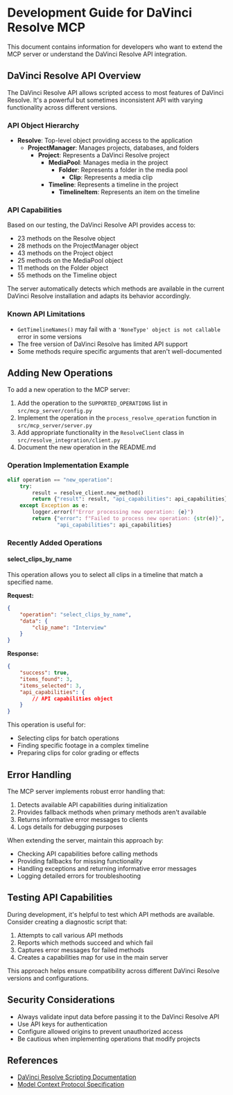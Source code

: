 # Development Guide for DaVinci Resolve MCP

This document contains information for developers who want to extend the MCP server or understand the DaVinci Resolve API integration.

## DaVinci Resolve API Overview

The DaVinci Resolve API allows scripted access to most features of DaVinci Resolve. It's a powerful but sometimes inconsistent API with varying functionality across different versions.

### API Object Hierarchy

- **Resolve**: Top-level object providing access to the application
  - **ProjectManager**: Manages projects, databases, and folders
    - **Project**: Represents a DaVinci Resolve project
      - **MediaPool**: Manages media in the project
        - **Folder**: Represents a folder in the media pool
          - **Clip**: Represents a media clip
      - **Timeline**: Represents a timeline in the project
        - **TimelineItem**: Represents an item on the timeline

### API Capabilities

Based on our testing, the DaVinci Resolve API provides access to:

- 23 methods on the Resolve object
- 28 methods on the ProjectManager object
- 43 methods on the Project object
- 25 methods on the MediaPool object
- 11 methods on the Folder object
- 55 methods on the Timeline object

The server automatically detects which methods are available in the current DaVinci Resolve installation and adapts its behavior accordingly.

### Known API Limitations

- `GetTimelineNames()` may fail with a `'NoneType' object is not callable` error in some versions
- The free version of DaVinci Resolve has limited API support
- Some methods require specific arguments that aren't well-documented

## Adding New Operations

To add a new operation to the MCP server:

1. Add the operation to the `SUPPORTED_OPERATIONS` list in `src/mcp_server/config.py`
2. Implement the operation in the `process_resolve_operation` function in `src/mcp_server/server.py`
3. Add appropriate functionality in the `ResolveClient` class in `src/resolve_integration/client.py`
4. Document the new operation in the README.md

### Operation Implementation Example

```python
elif operation == "new_operation":
    try:
        result = resolve_client.new_method()
        return {"result": result, "api_capabilities": api_capabilities}
    except Exception as e:
        logger.error(f"Error processing new operation: {e}")
        return {"error": f"Failed to process new operation: {str(e)}", 
                "api_capabilities": api_capabilities}
```

### Recently Added Operations

#### select_clips_by_name

This operation allows you to select all clips in a timeline that match a specified name.

**Request:**
```json
{
    "operation": "select_clips_by_name",
    "data": {
        "clip_name": "Interview"
    }
}
```

**Response:**
```json
{
    "success": true,
    "items_found": 3,
    "items_selected": 3,
    "api_capabilities": {
        // API capabilities object
    }
}
```

This operation is useful for:
- Selecting clips for batch operations
- Finding specific footage in a complex timeline
- Preparing clips for color grading or effects

## Error Handling

The MCP server implements robust error handling that:

1. Detects available API capabilities during initialization
2. Provides fallback methods when primary methods aren't available
3. Returns informative error messages to clients
4. Logs details for debugging purposes

When extending the server, maintain this approach by:
- Checking API capabilities before calling methods
- Providing fallbacks for missing functionality
- Handling exceptions and returning informative error messages
- Logging detailed errors for troubleshooting

## Testing API Capabilities

During development, it's helpful to test which API methods are available. Consider creating a diagnostic script that:

1. Attempts to call various API methods
2. Reports which methods succeed and which fail
3. Captures error messages for failed methods
4. Creates a capabilities map for use in the main server

This approach helps ensure compatibility across different DaVinci Resolve versions and configurations.

## Security Considerations

- Always validate input data before passing it to the DaVinci Resolve API
- Use API keys for authentication
- Configure allowed origins to prevent unauthorized access
- Be cautious when implementing operations that modify projects

## References

- [DaVinci Resolve Scripting Documentation](https://www.blackmagicdesign.com/developer/product/davinciresolve)
- [Model Context Protocol Specification](https://github.com/anthropics/anthropic-model-context-protocol) 